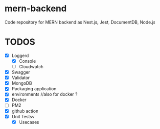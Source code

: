 # mern-backend
Code repository for MERN backend as Nest.js, Jest, DocumentDB, Node.js

# TODOS

- [x] Loggerd
  - [x] Console 
  - [ ] Cloudwatch
- [x] Swagger
- [x] Validator
- [x] MongoDB
- [x] Packaging application
- [x] environments //also for docker ?
- [x] Docker
- [ ] PM2
- [x] github action
- [x] Unit Testsv
  - [x] Usecases 
